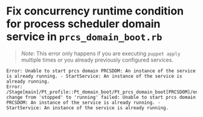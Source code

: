 # Fix concurrency runtime condition for process scheduler domain service in `prcs_domain_boot.rb`

> _Note_: This error only happens if you are executing `puppet apply` multiple times or you already previously configured services.

```
Error: Unable to start prcs domain PRCSDOM: An instance of the service is already running. - StartService: An instance of the service is already running.
Error: /Stage[main]/Pt_profile::Pt_domain_boot/Pt_prcs_domain_boot[PRCSDOM]/ensure: change from 'stopped' to 'running' failed: Unable to start prcs domain PRCSDOM: An instance of the service is already running. - StartService: An instance of the service is already running.
```